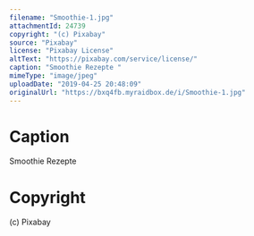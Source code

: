 ```yaml
---
filename: "Smoothie-1.jpg"
attachmentId: 24739
copyright: "(c) Pixabay"
source: "Pixabay"
license: "Pixabay License"
altText: "https://pixabay.com/service/license/"
caption: "Smoothie Rezepte "
mimeType: "image/jpeg"
uploadDate: "2019-04-25 20:48:09"
originalUrl: "https://bxq4fb.myraidbox.de/i/Smoothie-1.jpg"
---
```


# Caption

Smoothie Rezepte 

# Copyright

(c) Pixabay

